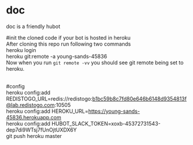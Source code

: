 # doc
doc is a friendly hubot

#init the cloned code if your bot is hosted in heroku
<br />
After cloning this repo run following two commands
<br />
heroku login
<br />
heroku git:remote -a young-sands-45836
<br />
Now when you run `git remote -vv` you should see git remote being set to heroku.
<br /><br />

#config
<br />
heroku config:add REDISTOGO_URL=redis://redistogo:b1bc59b8c7fd80e646b6148d9354813f@lab.redistogo.com:10505
<br />
heroku config:add HEROKU_URL=https://young-sands-45836.herokuapp.com
<br />
heroku config:add HUBOT_SLACK_TOKEN=xoxb-45372731543-dep7di9WTsj7fUnOjtUXDX6Y
<br />
git push heroku master
